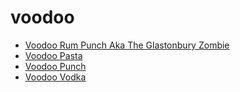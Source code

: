# voodoo

 * [Voodoo Rum Punch Aka The Glastonbury Zombie](../index/v/voodoo-rum-punch-aka-the-glastonbury-zombie-51167600.json)
 * [Voodoo Pasta](../index/v/voodoo-pasta.json)
 * [Voodoo Punch](../index/v/voodoo-punch.json)
 * [Voodoo Vodka](../index/v/voodoo-vodka.json)
